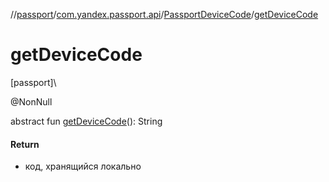 //[passport](../../../index.md)/[com.yandex.passport.api](../index.md)/[PassportDeviceCode](index.md)/[getDeviceCode](get-device-code.md)

# getDeviceCode

[passport]\

@NonNull

abstract fun [getDeviceCode](get-device-code.md)(): String

#### Return

- код, хранящийся локально
